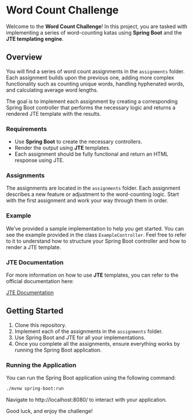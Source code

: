 # Word Count Challenge

Welcome to the **Word Count Challenge**! In this project, you are tasked with implementing a series of word-counting katas using **Spring Boot** and the **JTE templating engine**.

## Overview

You will find a series of word count assignments in the `assignments` folder. Each assignment builds upon the previous one, adding more complex functionality such as counting unique words, handling hyphenated words, and calculating average word lengths.

The goal is to implement each assignment by creating a corresponding Spring Boot controller that performs the necessary logic and returns a rendered JTE template with the results.

### Requirements

- Use **Spring Boot** to create the necessary controllers.
- Render the output using **JTE** templates.
- Each assignment should be fully functional and return an HTML response using JTE.

### Assignments

The assignments are located in the `assignments` folder. Each assignment describes a new feature or adjustment to the word-counting logic. Start with the first assignment and work your way through them in order.

### Example

We’ve provided a sample implementation to help you get started. You can see the example provided in the class `ExampleController`. Feel free to refer to it to understand how to structure your Spring Boot controller and how to render a JTE template.

### JTE Documentation

For more information on how to use **JTE** templates, you can refer to the official documentation here:

[JTE Documentation](https://jte.gg/)

## Getting Started

1. Clone this repository.
2. Implement each of the assignments in the `assignments` folder.
3. Use Spring Boot and JTE for all your implementations.
4. Once you complete all the assignments, ensure everything works by running the Spring Boot application.

### Running the Application

You can run the Spring Boot application using the following command:

```bash
./mvnw spring-boot:run
```

Navigate to http://localhost:8080/ to interact with your application.

Good luck, and enjoy the challenge!